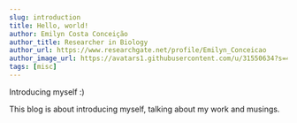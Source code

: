 ```yaml
---
slug: introduction
title: Hello, world!
author: Emilyn Costa Conceição
author_title: Researcher in Biology
author_url: https://www.researchgate.net/profile/Emilyn_Conceicao
author_image_url: https://avatars1.githubusercontent.com/u/31550634?s=460&v=4
tags: [misc]
---
```


Introducing myself :)

<!--truncate-->

This blog is about introducing myself, talking about my work and musings.
